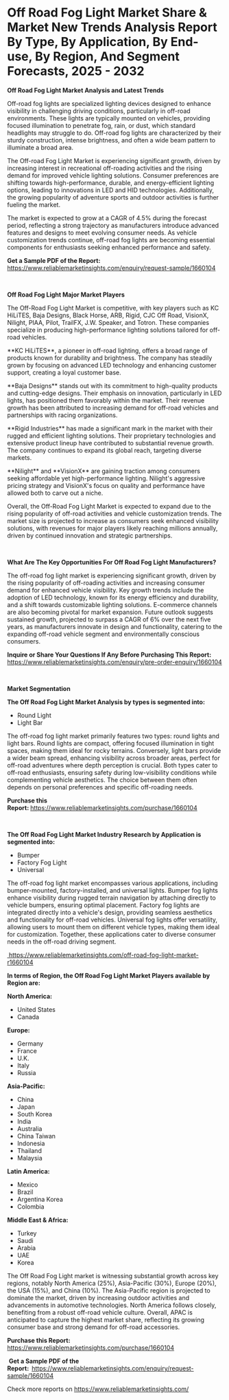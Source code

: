 <p><h1>Off Road Fog Light Market Share & Market New Trends Analysis Report By Type, By Application, By End-use, By Region, And Segment Forecasts, 2025 - 2032</h1></p><p><strong>Off Road Fog Light Market Analysis and Latest Trends</strong></p>
<p><p>Off-road fog lights are specialized lighting devices designed to enhance visibility in challenging driving conditions, particularly in off-road environments. These lights are typically mounted on vehicles, providing focused illumination to penetrate fog, rain, or dust, which standard headlights may struggle to do. Off-road fog lights are characterized by their sturdy construction, intense brightness, and often a wide beam pattern to illuminate a broad area.</p><p>The Off-road Fog Light Market is experiencing significant growth, driven by increasing interest in recreational off-roading activities and the rising demand for improved vehicle lighting solutions. Consumer preferences are shifting towards high-performance, durable, and energy-efficient lighting options, leading to innovations in LED and HID technologies. Additionally, the growing popularity of adventure sports and outdoor activities is further fueling the market. </p><p>The market is expected to grow at a CAGR of 4.5% during the forecast period, reflecting a strong trajectory as manufacturers introduce advanced features and designs to meet evolving consumer needs. As vehicle customization trends continue, off-road fog lights are becoming essential components for enthusiasts seeking enhanced performance and safety.</p></p>
<p><strong>Get a Sample PDF of the Report:&nbsp;</strong> <a href="https://www.reliablemarketinsights.com/enquiry/request-sample/1660104?utm_campaign=3571&utm_medium=2&utm_source=Github&utm_content=ia&utm_term=10042025&utm_id=off-road-fog-light">https://www.reliablemarketinsights.com/enquiry/request-sample/1660104</a></p>
<p>&nbsp;</p>
<p><strong>Off Road Fog Light Major Market Players</strong></p>
<p><p>The Off-Road Fog Light Market is competitive, with key players such as KC HiLiTES, Baja Designs, Black Horse, ARB, Rigid, CJC Off Road, VisionX, Nilight, PIAA, Pilot, TrailFX, J.W. Speaker, and Totron. These companies specialize in producing high-performance lighting solutions tailored for off-road vehicles.</p><p>**KC HiLiTES**, a pioneer in off-road lighting, offers a broad range of products known for durability and brightness. The company has steadily grown by focusing on advanced LED technology and enhancing customer support, creating a loyal customer base.</p><p>**Baja Designs** stands out with its commitment to high-quality products and cutting-edge designs. Their emphasis on innovation, particularly in LED lights, has positioned them favorably within the market. Their revenue growth has been attributed to increasing demand for off-road vehicles and partnerships with racing organizations.</p><p>**Rigid Industries** has made a significant mark in the market with their rugged and efficient lighting solutions. Their proprietary technologies and extensive product lineup have contributed to substantial revenue growth. The company continues to expand its global reach, targeting diverse markets.</p><p>**Nilight** and **VisionX** are gaining traction among consumers seeking affordable yet high-performance lighting. Nilight's aggressive pricing strategy and VisionX's focus on quality and performance have allowed both to carve out a niche.</p><p>Overall, the Off-Road Fog Light Market is expected to expand due to the rising popularity of off-road activities and vehicle customization trends. The market size is projected to increase as consumers seek enhanced visibility solutions, with revenues for major players likely reaching millions annually, driven by continued innovation and strategic partnerships.</p></p>
<p>&nbsp;</p>
<p><strong>What Are The Key Opportunities For Off Road Fog Light Manufacturers?</strong></p>
<p><p>The off-road fog light market is experiencing significant growth, driven by the rising popularity of off-roading activities and increasing consumer demand for enhanced vehicle visibility. Key growth trends include the adoption of LED technology, known for its energy efficiency and durability, and a shift towards customizable lighting solutions. E-commerce channels are also becoming pivotal for market expansion. Future outlook suggests sustained growth, projected to surpass a CAGR of 6% over the next five years, as manufacturers innovate in design and functionality, catering to the expanding off-road vehicle segment and environmentally conscious consumers.</p></p>
<p><strong>Inquire or Share Your Questions If Any Before Purchasing This Report:</strong> <a href="https://www.reliablemarketinsights.com/enquiry/pre-order-enquiry/1660104?utm_campaign=3571&utm_medium=2&utm_source=Github&utm_content=ia&utm_term=10042025&utm_id=off-road-fog-light">https://www.reliablemarketinsights.com/enquiry/pre-order-enquiry/1660104</a></p>
<p>&nbsp;</p>
<p><strong>Market Segmentation</strong></p>
<p><strong>The Off Road Fog Light Market Analysis by types is segmented into:</strong></p>
<p><ul><li>Round Light</li><li>Light Bar</li></ul></p>
<p><p>The off-road fog light market primarily features two types: round lights and light bars. Round lights are compact, offering focused illumination in tight spaces, making them ideal for rocky terrains. Conversely, light bars provide a wider beam spread, enhancing visibility across broader areas, perfect for off-road adventures where depth perception is crucial. Both types cater to off-road enthusiasts, ensuring safety during low-visibility conditions while complementing vehicle aesthetics. The choice between them often depends on personal preferences and specific off-roading needs.</p></p>
<p><strong>Purchase this Report:&nbsp;</strong><a href="https://www.reliablemarketinsights.com/purchase/1660104?utm_campaign=3571&utm_medium=2&utm_source=Github&utm_content=ia&utm_term=10042025&utm_id=off-road-fog-light">https://www.reliablemarketinsights.com/purchase/1660104</a></p>
<p>&nbsp;</p>
<p><strong>The Off Road Fog Light Market Industry Research by Application is segmented into:</strong></p>
<p><ul><li>Bumper</li><li>Factory Fog Light</li><li>Universal</li></ul></p>
<p><p>The off-road fog light market encompasses various applications, including bumper-mounted, factory-installed, and universal lights. Bumper fog lights enhance visibility during rugged terrain navigation by attaching directly to vehicle bumpers, ensuring optimal placement. Factory fog lights are integrated directly into a vehicle's design, providing seamless aesthetics and functionality for off-road vehicles. Universal fog lights offer versatility, allowing users to mount them on different vehicle types, making them ideal for customization. Together, these applications cater to diverse consumer needs in the off-road driving segment.</p></p>
<p><a href="https://www.reliablemarketinsights.com/off-road-fog-light-market-r1660104?utm_campaign=3571&utm_medium=2&utm_source=Github&utm_content=ia&utm_term=10042025&utm_id=off-road-fog-light">&nbsp;https://www.reliablemarketinsights.com/off-road-fog-light-market-r1660104</a></p>
<p><strong>In terms of Region, the Off Road Fog Light Market Players available by Region are:</strong></p>
<p>
    <p> <strong> North America: </strong>
        <ul>
            <li>United States</li>
            <li>Canada</li>
        </ul>
        </p> 
    <p> <strong> Europe: </strong>
        <ul>
            <li>Germany</li>
            <li>France</li>
            <li>U.K.</li>
            <li>Italy</li>
            <li>Russia</li>
        </ul>
        </p> 
    <p> <strong> Asia-Pacific: </strong>
        <ul>
            <li>China</li>
            <li>Japan</li>
            <li>South Korea</li>
            <li>India</li>
            <li>Australia</li>
            <li>China Taiwan</li>
            <li>Indonesia</li>
            <li>Thailand</li>
            <li>Malaysia</li>
        </ul>
        </p> 
    <p> <strong> Latin America: </strong>
        <ul>
            <li>Mexico</li>
            <li>Brazil</li>
            <li>Argentina Korea</li>
            <li>Colombia</li>
        </ul>
        </p> 
    <p> <strong> Middle East & Africa: </strong>
        <ul>
            <li>Turkey</li>
            <li>Saudi</li>
            <li>Arabia</li>
            <li>UAE</li>
            <li>Korea</li>
        </ul>
    </p>
    </p>
<p><p>The Off Road Fog Light market is witnessing substantial growth across key regions, notably North America (25%), Asia-Pacific (30%), Europe (20%), the USA (15%), and China (10%). The Asia-Pacific region is projected to dominate the market, driven by increasing outdoor activities and advancements in automotive technologies. North America follows closely, benefiting from a robust off-road vehicle culture. Overall, APAC is anticipated to capture the highest market share, reflecting its growing consumer base and strong demand for off-road accessories.</p></p>
<p><strong>Purchase this Report: </strong><a href="https://www.reliablemarketinsights.com/purchase/1660104?utm_campaign=3571&utm_medium=2&utm_source=Github&utm_content=ia&utm_term=10042025&utm_id=off-road-fog-light">https://www.reliablemarketinsights.com/purchase/1660104</a></p>
<p>&nbsp;<strong>Get a Sample PDF of the Report:&nbsp;&nbsp;</strong><a href="https://www.reliablemarketinsights.com/enquiry/request-sample/1660104?utm_campaign=3571&utm_medium=2&utm_source=Github&utm_content=ia&utm_term=10042025&utm_id=off-road-fog-light">https://www.reliablemarketinsights.com/enquiry/request-sample/1660104</a></p>
<p><strong></strong></p>
<p>Check more reports on <a href="https://www.reliablemarketinsights.com/?utm_campaign=3571&utm_medium=2&utm_source=Github&utm_content=ia&utm_term=10042025&utm_id=off-road-fog-light">https://www.reliablemarketinsights.com/</a></p>
